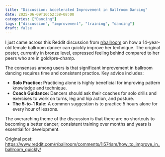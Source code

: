 ```yaml
---
title: "Discussion: Accelerated Improvement in Ballroom Dancing"
date: 2025-06-09T10:52:58+08:00
categories: ["Dancing"]
tags: ["discussion", "improvement", "training", "dancing"]
draft: false
---
```


I just came across this Reddit discussion from [r/ballroom](https://www.reddit.com/r/ballroom) on how a 14-year-old female ballroom dancer can quickly improve her technique. The original poster, currently in bronze level, expressed feeling behind compared to her peers who are in gold/pre-champ.

The consensus among users is that significant improvement in ballroom dancing requires time and consistent practice. Key advice includes:

* **Solo Practice:** Practicing alone is highly beneficial for improving pattern knowledge and technique.
* **Coach Guidance:** Dancers should ask their coaches for solo drills and exercises to work on turns, leg and hip action, and posture.
* **The 5-to-1 Rule:** A common suggestion is to practice 5 hours alone for every hour of lessons.

The overarching theme of the discussion is that there are no shortcuts to becoming a better dancer; consistent training over months and years is essential for development.

Original post: https://www.reddit.com/r/ballroom/comments/1l574sm/how_to_improve_in_ballroom_quickly/